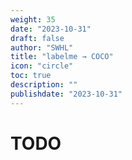 ```yaml
---
weight: 35
date: "2023-10-31"
draft: false
author: "SWHL"
title: "labelme → COCO"
icon: "circle"
toc: true
description: ""
publishdate: "2023-10-31"
---
```


# TODO